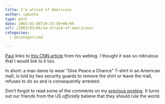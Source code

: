 ```yaml
---
title: I’m afraid of Americans
author: cpbotha
type: post
date: 2003-03-06T10:33:59+00:00
url: /2003/03/06/im-afraid-of-americans/
categories:
  - Uncategorized

---
```

[Paul][1] links to [this CNN article][2] from his weblog. I thought it was so ridiculous that I would link to it too.

In short: a man dares to wear &#8220;Give Peace a Chance&#8221; T-shirt in an American mall, is told by two security guards to remove the shirt or leave the mall, refuses to do so and is consequently arrested.

Don&#8217;t forgot to read some of the comments on my [previous posting][3]. It turns out our friends from the US _officially_ believe that they should rule the world.

 [1]: http://cpbotha.net/weblogs/paul/
 [2]: http://www.cnn.com/2003/US/Northeast/03/04/iraq.usa.shirt.reut/index.html
 [3]: http://cpbotha.net/weblogs/cpbotha/archives/000073.html
